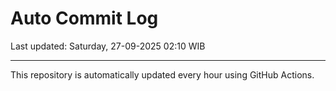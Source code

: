 # Auto Commit Log

Last updated: Saturday, 27-09-2025 02:10 WIB

---

This repository is automatically updated every hour using GitHub Actions.
